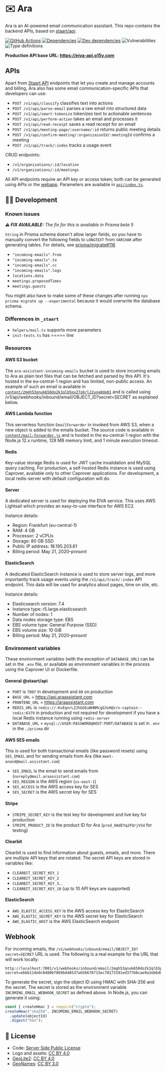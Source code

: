 # ✉️ Ara

Ara is an AI-powered email communication assistant. This repo contains the backend APIs, based on [staart/api](https://github.com/staart/api).

[![GitHub Actions](https://github.com/o15y/ara/workflows/Deploy%20CI/badge.svg)](https://github.com/o15y/ara/actions) [![Dependencies](https://img.shields.io/david/staart/api.svg)](https://david-dm.org/staart/api) [![Dev dependencies](https://img.shields.io/david/dev/staart/api.svg)](https://david-dm.org/staart/api) ![Vulnerabilities](https://img.shields.io/snyk/vulnerabilities/github/staart/api.svg) ![Type definitions](https://img.shields.io/badge/types-TypeScript-blue.svg)

**Production API base URL: https://eiva-api.o15y.com**

## APIs

Apart from [Staart API](https://staart.js.org/api) endpoints that let you create and manage accounts and billing, Ara also has some email communication-specific APIs that developers can use:

- `POST /v1/api/classify` classifies text into actions
- `POST /v1/api/parse-email` parses a raw email into structured data
- `POST /v1/api/smart-tokenize` tokenizes text to actionable sentences
- `POST /v1/api/perform-action` takes an email and processes it
- `POST /v1/api/read-receipt` saves a read receipt for an email
- `POST /v1/api/meeting-page/:username/:id` returns public meeting details
- `POST /v1/api/confirm-meeting/:organizaionId/:meetingId` confirms a meeting
- `POST /v1/api/track/:index` tracks a usage event

CRUD endpoints:

- `/v1/organizations/:id/location`
- `/v1/organizations/:id/meetings`

All API endpoints require an API key or access token; both can be generated using APIs or the [webapp](https://araassistant.com). Parameters are available in [`api/index.ts`](/src/controllers/api/index.ts).

## 👩‍💻 Development

### Known issues

_**⚠️ FIX AVAILABLE:** The fix for this is available in Prisma beta 5_

`String` in Prisma schema doesn't allow larger fields, so you have to manually convert the following fields to `LONGTEXT` from `VARCHAR` after generating tables. For details, see [prisma/migrate#116](https://github.com/prisma/migrate/issues/116)

- `"incoming-emails".from`
- `"incoming-emails".to`
- `"incoming-emails".cc`
- `"incoming-emails".logs`
- `locations.data`
- `meetings.proposedTimes`
- `meetings.guests`

You might also have to make some of these changes after running `npx prisma migrate up --experimental` because it would overwrite the database schema.

### Differences in `_staart`

- `helpers/mail.ts` supports more parameters
- `init-tests.ts` has ===== line

### Resources

#### AWS S3 bucket

The `ara-assistant-incoming-emails` bucket is used to store incoming emails to Ara as plain text files that can be fetched and parsed by this API. It's hosted in the eu-central-1 region and has limited, non-public access. An example of such an email is available in [`content/2mgh53qnuk650do2k3qlb5pv27obrl22uga8de01`](./content/2mgh53qnuk650do2k3qlb5pv27obrl22uga8de01) and is called using /v1/api/webhooks/inbound/email/OBJECT_ID?secret=SECRET as explained below.

#### AWS Lambda function

This serverless function `EmailForwarder` in invoked from AWS S3, when a new object is added to the emails bucket. The source code is available in [`content/mail-forwarder.js`](./content/mail-forwarder.js) and is hosted in the eu-central-1 region with the Node.js 12.x runtime, 128 MB memory limit, and 1 minute execution timeout.

#### Redis

Key-value storage Redis is used for JWT cache invalidation and MySQL query caching. For production, a self-hosted Redis instance is used using Caprover, available only to other Caprover applications. For development, a local redis-server with default configuration will do.

#### Server

A dedicated server is used for deploying the EIVA service. This uses AWS Lightsail which provides an easy-to-use interface for AWS EC2.

Instance details:

- Region: Frankfurt (eu-central-1)
- RAM: 4 GB
- Processor: 2 vCPUs
- Storage: 80 GB SSD
- Public IP address: 18.195.203.61
- Billing period: May 21, 2020–_present_

#### ElasticSearch

A dedicated ElasticSearch instance is used to store server logs, and more importantly track usage events using the `/v1/api/track/:index` API endpoint. This data will be used for analytics about pages, time on site, etc.

Instance details:

- Elasticsearch version: 7.4
- Instance type: r5.large.elasticsearch
- Number of nodes: 1
- Data nodes storage type: EBS
- EBS volume type: General Purpose (SSD)
- EBS volume size: 10 GiB
- Billing period: May 21, 2020–_present_

### Environment variables

These environment variables (with the exception of `DATABASE_URL`) can be set in the `.env` file, or available as environment variables in the process using the Caprover UI or Dockerfile.

#### General @staart/api

- `PORT` is `7007` in development and `80` on production
- `BASE_URL` = https://api.araassistant.com
- `FRONTEND_URL` = https://araassistant.com
- `REDIS_URL` is `redis://:KvEqnrLZJhGGEuNHNMcgG3sH@srv-captain--redis:6379` in production and not required for development if you have a local Redis instance running using `redis-server`
- `DATABASE_URL` = `mysql://USER:PASSWORD@HOST:PORT/DATABASE` is set in `.env` in the `./prisma` dir

#### AWS SES emails

This is used for both transactional emails (like password resets) using `SES_EMAIL` and for sending emails from Ara (like `meet-anand@mail.assistant.com`)

- `SES_EMAIL` is the email to send emails from (`noreply@mail.araassistant.com`)
- `SES_REGION` is the AWS region (`us-east-1`)
- `SES_ACCESS` is the AWS access key for SES
- `SES_SECRET` is the AWS secret key for SES

#### Stripe

- `STRIPE_SECRET_KEY` is the test key for development and live key for production
- `STRIPE_PRODUCT_ID` is the product ID for Ara (`prod_HAdEYq2FQrjVSd` for testing)

#### Clearbit

Clearbit is used to find information about guests, emails, and more. There are multiple API keys that are rotated. The secret API keys are stored in variables like:

- `CLEARBIT_SECRET_KEY_1`
- `CLEARBIT_SECRET_KEY_2`
- `CLEARBIT_SECRET_KEY_3`...
- `CLEARBIT_SECRET_KEY_10` (up to 10 API keys are supported)

#### ElasticSearch

- `AWS_ELASTIC_ACCESS_KEY` is the AWS access key for ElasticSearch
- `AWS_ELASTIC_SECRET_KEY` is the AWS secret key for ElasticSearch
- `AWS_ELASTIC_HOST` is the AWS ElasticSearch endpoint

## Webhook

For incoming emails, the `/v1/webhooks/inbound/email/OBJECT_ID?secret=SECRET` URL is used. The following is a real example for the URL that will work locally:

```
http://localhost:7001/v1/webhooks/inbound/email/2mgh53qnuk650do2k3qlb5pv27obrl22uga8de01?secret=ebbb11de0c0400bf869bd48537ab56676715ec78173191ed377b0cae9a3eb6d0
```

To generate the secret, sign the object ID using HMAC with SHA-256 and the secret. The secret is stored as the environment variable `INCOMING_EMAIL_WEBHOOK_SECRET` as defined above. In Node.js, you can generate it using:

```js
const { createHmac } = require("crypto");
createHmac("sha256", INCOMING_EMAIL_WEBHOOK_SECRET)
  .update(objectId)
  .digest("hex");
```

## 📄 License

- Code: [Server Side Public License](./LICENSE)
- Logo and assets: [CC BY 4.0](https://creativecommons.org/licenses/by/4.0/)
- [GeoLite2](https://dev.maxmind.com/geoip/geoip2/geolite2/): [CC BY 4.0](https://creativecommons.org/licenses/by/4.0/)
- [GeoNames](http://www.geonames.org/): [CC BY 3.0](https://creativecommons.org/licenses/by/3.0/)
